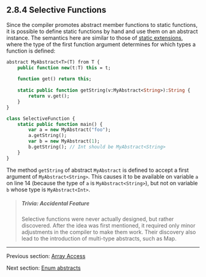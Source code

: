 ## 2.8.4 Selective Functions

Since the compiler promotes abstract member functions to static functions, it is possible to define static functions by hand and use them on an abstract instance. The semantics here are similar to those of [static extensions](lf-static-extension.md), where the type of the first function argument determines for which types a function is defined:

```haxe
abstract MyAbstract<T>(T) from T {
	public function new(t:T) this = t;
	
	function get() return this;
	
	static public function getString(v:MyAbstract<String>):String {
		return v.get();
	}
}

class SelectiveFunction {
	static public function main() {
		var a = new MyAbstract("foo");
		a.getString();
		var b = new MyAbstract(1);
		b.getString(); // Int should be MyAbstract<String>
	}
}
```
The method `getString` of abstract `MyAbstract` is defined to accept a first argument of `MyAbstract<String>`. This causes it to be available on variable `a` on line 14 (because the type of `a` is `MyAbstract<String>`), but not on variable `b` whose type is `MyAbstract<Int>`.

> ##### Trivia: Accidental Feature
>
> Selective functions were never actually designed, but rather discovered. After the idea was first mentioned, it required only minor adjustments in the compiler to make them work. Their discovery also lead to the introduction of multi-type abstracts, such as Map.

---

Previous section: [Array Access](types-abstract-array-access.md)

Next section: [Enum abstracts](types-abstract-enum.md)